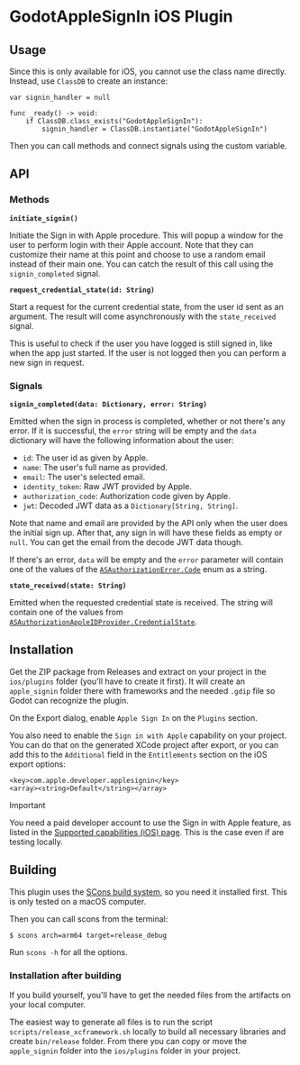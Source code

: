 # GodotAppleSignIn iOS Plugin

## Usage

Since this is only available for iOS, you cannot use the class name directly. Instead, use `ClassDB` to create an instance:

```gdscript
var signin_handler = null

func _ready() -> void:
	if ClassDB.class_exists("GodotAppleSignIn"):
		signin_handler = ClassDB.instantiate("GodotAppleSignIn")
```

Then you can call methods and connect signals using the custom variable.

## API

### Methods

**`initiate_signin()`**

Initiate the Sign in with Apple procedure. This will popup a window for the user to perform login with their Apple account. Note that they can customize their name at this point and choose to use a random email instead of their main one. You can catch the result of this call using the `signin_completed` signal.

**`request_credential_state(id: String)`**

Start a request for the current credential state, from the user id sent as an argument. The result will come asynchronously with the `state_received` signal.

This is useful to check if the user you have logged is still signed in, like when the app just started. If the user is not logged then you can perform a new sign in request.

### Signals

**`signin_completed(data: Dictionary, error: String)`**

Emitted when the sign in process is completed, whether or not there's any error. If it is successful, the `error` string will be empty and the `data` dictionary will have the following information about the user:

- `id`: The user id as given by Apple.
- `name`: The user's full name as provided.
- `email`: The user's selected email.
- `identity_token`: Raw JWT provided by Apple.
- `authorization_code`: Authorization code given by Apple.
- `jwt`: Decoded JWT data as a `Dictionary[String, String]`.

Note that name and email are provided by the API only when the user does the initial sign up. After that, any sign in will have these fields as empty or `null`. You can get the email from the decode JWT data though.

If there's an error, `data` will be empty and the `error` parameter will contain one of the values of the [`ASAuthorizationError.Code`](https://developer.apple.com/documentation/authenticationservices/asauthorizationerror-swift.struct/code) enum as a string.

**`state_received(state: String)`**

Emitted when the requested credential state is received. The string will contain one of the values from [`ASAuthorizationAppleIDProvider.CredentialState`](https://developer.apple.com/documentation/authenticationservices/asauthorizationappleidprovider/credentialstate).

## Installation

Get the ZIP package from Releases and extract on your project in the `ios/plugins` folder (you'll have to create it first). It will create an `apple_signin` folder there with frameworks and the needed `.gdip` file so Godot can recognize the plugin.

On the Export dialog, enable `Apple Sign In` on the `Plugins` section.

You also need to enable the `Sign in with Apple` capability on your project. You can do that on the generated XCode project after export, or you can add this to the `Additional` field in the `Entitlements` section on the iOS export options:

```
<key>com.apple.developer.applesignin</key>
<array><string>Default</string></array>
```

> [!IMPORTANT]
> You need a paid developer account to use the Sign in with Apple feature, as listed in the [Supported capabilities (iOS) page](https://developer.apple.com/help/account/reference/supported-capabilities-ios). This is the case even if are testing locally.

## Building

This plugin uses the [SCons build system](https://scons.org), so you need it installed first. This is only tested on a macOS computer.

Then you can call scons from the terminal:

```
$ scons arch=arm64 target=release_debug
```

Run `scons -h` for all the options.

### Installation after building

If you build yourself, you'll have to get the needed files from the artifacts on your local computer.

The easiest way to generate all files is to run the script `scripts/release_xcframework.sh` locally to build all necessary libraries and create `bin/release` folder. From there you can copy or move the `apple_signin` folder into the `ios/plugins` folder in your project.
